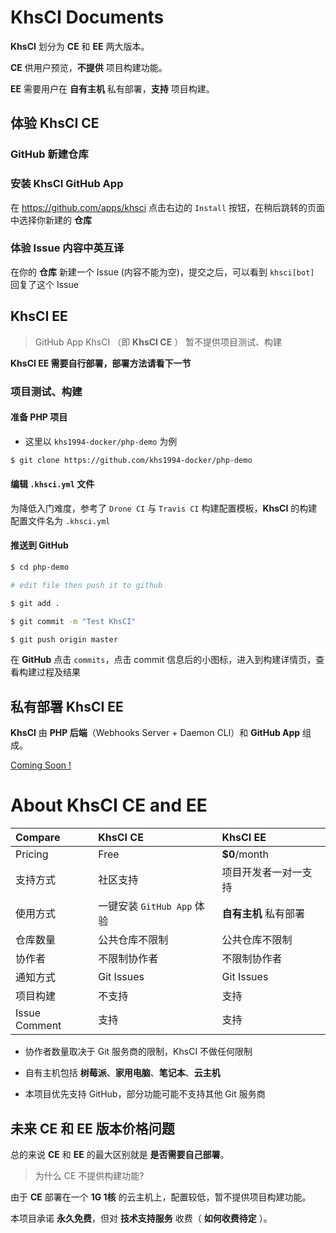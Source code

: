 # KhsCI Documents

**KhsCI** 划分为 **CE** 和 **EE** 两大版本。

**CE** 供用户预览，**不提供** 项目构建功能。

**EE** 需要用户在 **自有主机** 私有部署，**支持** 项目构建。

## 体验 KhsCI CE

### GitHub 新建仓库

### 安装 KhsCI GitHub App

在 https://github.com/apps/khsci 点击右边的 `Install` 按钮，在稍后跳转的页面中选择你新建的 **仓库**

### 体验 Issue 内容中英互译

在你的 **仓库** 新建一个 Issue (内容不能为空)，提交之后，可以看到 `khsci[bot]` 回复了这个 Issue

## KhsCI EE

> GitHub App KhsCI （即 **KhsCI CE** ） 暂不提供项目测试、构建

**KhsCI EE 需要自行部署，部署方法请看下一节**

### 项目测试、构建

#### 准备 PHP 项目

* 这里以 `khs1994-docker/php-demo` 为例

```bash
$ git clone https://github.com/khs1994-docker/php-demo
```

#### 编辑 `.khsci.yml` 文件

为降低入门难度，参考了 `Drone CI` 与 `Travis CI` 构建配置模板，**KhsCI** 的构建配置文件名为 `.khsci.yml`

#### 推送到 GitHub

```bash
$ cd php-demo

# edit file then push it to github

$ git add .

$ git commit -m "Test KhsCI"

$ git push origin master
```

在 **GitHub** 点击 `commits`，点击 commit 信息后的小图标，进入到构建详情页，查看构建过程及结果

## 私有部署 KhsCI EE

**KhsCI** 由 **PHP 后端**（Webhooks Server + Daemon CLI）和 **GitHub App** 组成。

[Coming Soon !](https://github.com/khs1994-php/khsci/blob/master/docs/install/ee.md)

# About KhsCI CE and EE

| Compare       | KhsCI CE             | KhsCI EE      |
| :------------ | :------------------- | :------------ |
| Pricing       | Free                 | **$0**/month  |
| 支持方式       | 社区支持                    | 项目开发者一对一支持    |
| 使用方式       | 一键安装 `GitHub App` 体验  | **自有主机** 私有部署 |
| 仓库数量       | 公共仓库不限制               | 公共仓库不限制       |
| 协作者         | 不限制协作者                | 不限制协作者        |
| 通知方式       | Git Issues                | Git Issues    |
| 项目构建       | 不支持                    | 支持            |
| Issue Comment  | 支持                     | 支持            |

* 协作者数量取决于 Git 服务商的限制，KhsCI 不做任何限制

* 自有主机包括 **树莓派**、**家用电脑**、**笔记本**、**云主机**

* 本项目优先支持 GitHub，部分功能可能不支持其他 Git 服务商

## 未来 CE 和 EE 版本价格问题

总的来说 **CE** 和 **EE** 的最大区别就是 **是否需要自己部署**。

> 为什么 CE 不提供构建功能?

由于 **CE** 部署在一个 **1G 1核** 的云主机上，配置较低，暂不提供项目构建功能。

本项目承诺 **永久免费**，但对 **技术支持服务** 收费（ **如何收费待定** ）。
